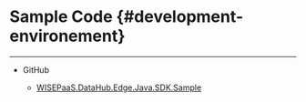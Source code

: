 # Sample Code {#development-environement}

---

* GitHub

  * [WISEPaaS.DataHub.Edge.Java.SDK.Sample](https://github.com/advwacloud/WISEPaaS.DataHub.Edge.Java.SDK.Sample)



